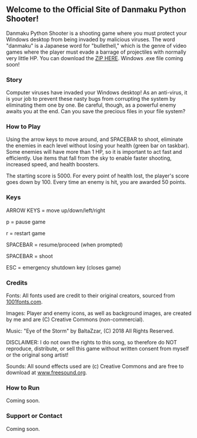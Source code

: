 ## Welcome to the Official Site of Danmaku Python Shooter!

Danmaku Python Shooter is a shooting game where you must protect your Windows desktop from being invaded by malicious viruses. The word "danmaku" is a Japanese word for "bullethell," which is the genre of video games where the player must evade a barrage of projectiles with normally very little HP. You can download the [ZIP HERE](https://github.com/ChrisRod622922/danmaku-python-shooter). Windows .exe file coming soon!

### Story

Computer viruses have invaded your Windows desktop! As an anti-virus, it is your job to prevent these nasty bugs from corrupting the system by eliminating them one by one. Be careful, though, as a powerful enemy awaits you at the end. Can you save the precious files in your file system?

### How to Play

Using the arrow keys to move around, and SPACEBAR to shoot, eliminate the enemies in each level without losing your health (green bar on taskbar). Some enemies will have more than 1 HP, so it is important to act fast and efficiently. Use items that fall from the sky to enable faster shooting, increased speed, and health boosters.

The starting score is 5000. For every point of health lost, the player's score goes down by 100. Every time an enemy is hit, you are awarded 50 points.

### Keys

ARROW KEYS = move up/down/left/right

p = pause game

r = restart game

SPACEBAR = resume/proceed (when prompted)

SPACEBAR = shoot

ESC = emergency shutdown key (closes game)

### Credits

Fonts:  All fonts used are credit to their original creators, sourced from [1001fonts.com](1001fonts.com).

Images: Player and enemy icons, as well as background images, are created by me and are (C) Creative Commons (non-commercial).

Music: "Eye of the Storm" by BaltaZzar, (C) 2018 All Rights Reserved.

DISCLAIMER: I do not own the rights to this song, so therefore do NOT reproduce, distribute, or sell this game without written consent from myself or the original song artist!

Sounds: All sound effects used are (c) Creative Commons and are free to download at www.freesound.org.

### How to Run

Coming soon.

### Support or Contact

Coming soon.
